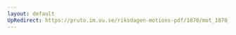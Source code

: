 ```yaml
---
layout: default
UpRedirect: https://pruto.im.uu.se/riksdagen-motions-pdf/1870/mot_1870__fk__38/mot_1870__fk__38-003.pdf
---
```

